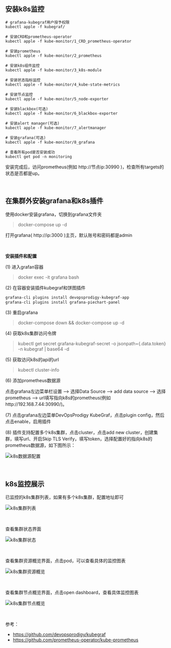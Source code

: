 ## 安装k8s监控

```
# grafana-kubegraf用户授予权限
kubectl apple -f kubegraf/

# 安装CRD和prometheus-operator
kubectl apple -f kube-monitor/1_CRD_prometheus-operator

# 安装prometheus
kubectl apple -f kube-monitor/2_prometheus

# 安装k8s组件监控
kubectl apple -f kube-monitor/3_k8s-module

# 安装状态指标监控
kubectl apple -f kube-monitor/4_kube-state-metrics

# 安装节点监控
kubectl apple -f kube-monitor/5_node-exporter

# 安装blackbox(可选)
kubectl apple -f kube-monitor/6_blackbox-exporter

# 安装alert manager(可选)
kubectl apple -f kube-monitor/7_alertmanager

# 安装grafana(可选)
kubectl apple -f kube-monitor/8_grafana

# 查看所有pod是否安装成功
kubectl get pod -n monitoring
```

安装完成后，访问prometheus(例如 http://节点ip:30990 )，检查所有targets的状态是否都是up。

<br>

## 在集群外安装grafana和k8s插件

使用docker安装grafana，切换到grafana文件夹

> docker-compose up -d

打开grafana( http://ip:3000 )主页，默认账号和密码都是admin

<br>

**安装插件和配置**

(1) 进入grafan容器

> docker exec -it grafana bash

(2) 在容器安装插件kubegraf和饼图插件

```bash
grafana-cli plugins install devopsprodigy-kubegraf-app
grafana-cli plugins install grafana-piechart-panel
```

(3) 重启grafana

> docker-compose down && docker-compose up -d

(4) 获取k8s集群访问令牌

> kubectl get secret grafana-kubegraf-secret -o jsonpath={.data.token} -n kubegraf | base64 -d

(5) 获取访问k8s的api的url
	
> kubectl cluster-info

(6) 添加prometheus数据源

点击grafana左边菜单栏设置 --> 选择Data Source --> add data source --> 选择prometheus --> url填写指向k8s的prometheus(例如http://192.168.7.44:30990/)。

(7) 点击grafana左边菜单DevOpsProdigy KubeGraf，点击plugin config，然后点击enable，启用插件
	
(8) 插件支持配置多个k8s集群，点击cluster，点击add new cluster，创建集群，填写url、开启Skip TLS Verify，填写token，选择配置好的指向k8s的prometheus数据源，如下图所示：

![k8s数据源配置](grafana/k8s_grafana的k8s插件配置.png)

<br>

## k8s监控展示

已监控的k8s集群列表，如果有多个k8s集群，配置地址即可

![k8s集群列表](grafana/k8s_已配置的集群列表.png)

<br>

查看集群状态界面

![k8s集群状态](grafana/k8s_集群状态概览.png)

<br>

查看集群资源概览界面，点击pod，可以查看具体的监控图表

![k8s集群资源概览](grafana/k8s_集群资源概览.png)

<br>

查看集群节点概览界面，点击open dashboard，查看具体监控图表

![k8s集群节点概览](grafana/k8s_集群节点概览.png)

<br>

参考：

- https://github.com/devopsprodigy/kubegraf
- https://github.com/prometheus-operator/kube-prometheus

